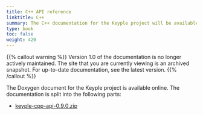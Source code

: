 ```yaml
---
title: C++ API reference
linktitle: C++
summary: The C++ documentation for the Keyple project will be available online.
type: book
toc: false
weight: 420
---
```

{{% callout warning %}}
Version 1.0 of the documentation is no longer actively maintained. The site that you are currently viewing is an archived snapshot.
For up-to-date documentation, see the latest version.
{{% /callout %}}

The Doxygen document for the Keyple project is available online. The documentation is split into the following parts:

- [keyple-cpp-api-0.9.0.zip](./keyple-cpp-api-0.9.0.zip)
